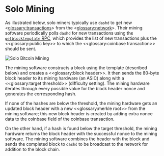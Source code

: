 # Solo Mining

As illustrated below, solo miners typically use `dashd` to get new <<glossary:transactions>> from the <<glossary:network>>. Their mining software periodically polls `dashd` for new transactions using the [`getblocktemplate` RPC](core-api-ref-remote-procedure-calls-mining#getblocktemplate), which provides the list of new transactions plus the <<glossary:public key>> to which the <<glossary:coinbase transaction>> should be sent.

![Solo Bitcoin Mining](https://dash-docs.github.io/img/dev/en-solo-mining-overview.svg)

The mining software constructs a block using the template (described below) and creates a <<glossary:block header>>. It then sends the 80-byte block header to its mining hardware (an ASIC) along with a <<glossary:target threshold>> (difficulty setting). The mining hardware iterates through every possible value for the block header nonce and generates the corresponding hash.

If none of the hashes are below the threshold, the mining hardware gets an updated block header with a new <<glossary:merkle root>> from the mining software; this new block header is created by adding extra nonce data to the coinbase field of the coinbase transaction.

On the other hand, if a hash is found below the target threshold, the mining hardware returns the block header with the successful nonce to the mining software. The mining software combines the header with the block and sends the completed block to `dashd` to be broadcast to the network for addition to the block chain.